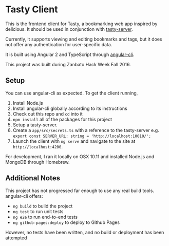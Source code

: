 # Tasty Client

This is the frontend client for Tasty, a bookmarking web app inspired by delicious. It should be used in conjunction with [tasty-server](https://github.com/StoicLoofah/tasty-server).

Currently, it supports viewing and editing bookmarks and tags, but it does not offer any authentication for user-specific data.

It is built using Angular 2 and TypeScript through [angular-cli](https://github.com/angular/angular-cli).

This project was built during Zanbato Hack Week Fall 2016.

## Setup

You can use angular-cli as expected. To get the client running,

1. Install Node.js
2. Install angular-cli globally according to its instructions
3. Check out this repo and `cd` into it
4. `npm install` all of the packages for this project
5. Setup a tasty-server.
6. Create a `app/src/secrets.ts` with a reference to the tasty-server e.g. `export const SERVER_URL: string = 'http://localhost:10010/';`
6. Launch the client with `ng serve` and navigate to the site at `http://localhost:4200`.

For development, I ran it locally on OSX 10.11 and installed Node.js and MongoDB through Homebrew.

## Additional Notes

This project has not progressed far enough to use any real build tools. angular-cli offers:

* `ng build` to build the project
* `ng test` to run unit tests
* `ng e2e` to run end-to-end tests
* `ng github-pages:deploy` to deploy to Github Pages

However, no tests have been written, and no build or deployment has been attempted
